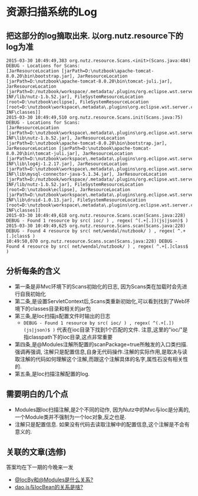 # 资源扫描系统的Log

## 把这部分的log摘取出来. 以org.nutz.resource下的log为准

```
2015-03-30 10:49:49,383 org.nutz.resource.Scans.<init>(Scans.java:484) DEBUG - Locations for Scans:
[JarResourceLocation [jarPath=D:\nutzbook\apache-tomcat-8.0.20\bin\bootstrap.jar], JarResourceLocation [jarPath=D:\nutzbook\apache-tomcat-8.0.20\bin\tomcat-juli.jar], JarResourceLocation [jarPath=D:/nutzbook/workspace/.metadata/.plugins/org.eclipse.wst.server.core/tmp0/wtpwebapps/nutzbook/WEB-INF/lib/nutz-1.b.52.jar], FileSystemResourceLocation [root=D:\nutzbook\eclipse], FileSystemResourceLocation [root=D:\nutzbook\workspace\.metadata\.plugins\org.eclipse.wst.server.core\tmp0\wtpwebapps\nutzbook\WEB-INF\classes]]
2015-03-30 10:49:49,510 org.nutz.resource.Scans.init(Scans.java:75) DEBUG - Locations for Scans:
[JarResourceLocation [jarPath=D:\nutzbook\workspace\.metadata\.plugins\org.eclipse.wst.server.core\tmp0\wtpwebapps\nutzbook\WEB-INF\lib\nutz-1.b.52.jar], JarResourceLocation [jarPath=D:\nutzbook\apache-tomcat-8.0.20\bin\bootstrap.jar], JarResourceLocation [jarPath=D:\nutzbook\apache-tomcat-8.0.20\bin\tomcat-juli.jar], JarResourceLocation [jarPath=D:\nutzbook\workspace\.metadata\.plugins\org.eclipse.wst.server.core\tmp0\wtpwebapps\nutzbook\WEB-INF\lib\log4j-1.2.17.jar], JarResourceLocation [jarPath=D:\nutzbook\workspace\.metadata\.plugins\org.eclipse.wst.server.core\tmp0\wtpwebapps\nutzbook\WEB-INF\lib\mysql-connector-java-5.1.34.jar], JarResourceLocation [jarPath=D:/nutzbook/workspace/.metadata/.plugins/org.eclipse.wst.server.core/tmp0/wtpwebapps/nutzbook/WEB-INF/lib/nutz-1.b.52.jar], FileSystemResourceLocation [root=D:\nutzbook\eclipse], JarResourceLocation [jarPath=D:\nutzbook\workspace\.metadata\.plugins\org.eclipse.wst.server.core\tmp0\wtpwebapps\nutzbook\WEB-INF\lib\druid-1.0.13.jar], FileSystemResourceLocation [root=D:\nutzbook\workspace\.metadata\.plugins\org.eclipse.wst.server.core\tmp0\wtpwebapps\nutzbook\WEB-INF\classes]]
2015-03-30 10:49:49,618 org.nutz.resource.Scans.scan(Scans.java:228) DEBUG - Found 1 resource by src( ioc/ ) , regex( ^(.+[.])(js|json)$ )
2015-03-30 10:49:49,625 org.nutz.resource.Scans.scan(Scans.java:228) DEBUG - Found 4 resource by src( net/wendal/nutzbook/ ) , regex( ^.+[.]class$ )
10:49:50,070 org.nutz.resource.Scans.scan(Scans.java:228) DEBUG - Found 4 resource by src( net/wendal/nutzbook/ ) , regex( ^.+[.]class$ )
```

## 分析每条的含义

* 第一条是非Mvc环境下的Scans初始化的日志, 因为Scans类在加载时会先进行自我初始化
* 第二条,是设置ServletContext后,Scans类重新初始化,可以看到找到了Web环境下的classes目录和相关的jar包
* 第三条,是Ioc扫描js配置文件时输出的日志
	* ```DEBUG - Found 1 resource by src( ioc/ ) , regex( ^(.+[.])(js|json)$ )``` 代表在ioc目录下找到1个匹配的文件. 注意,这里的"ioc/"是指classpath下的ioc目录,这点非常重要
* 第四条,是@Modules注解所配置的scanPackage=true所触发的入口类扫描. 强调再强调, 注解只是配置信息,自身无代码操作.注解的实际作用,是取决与读取注解的代码如何理解这个注解,而跟这个注解具体的名字,属性石没有相关性的.
* 第五条,是Ioc扫描注解配置的log.

## 需要明白的几个点

* Modules跟Ioc扫描注解,是2个不同的动作, 因为Nutz中的Mvc与Ioc是分离的, 一个Module类并不强制为一个Ioc对象,反之也是.
* 注解只是配置信息. 如果没有代码去读取注解中的配置信息,这个注解是不会有意义的.

## 关联的文章(选修)

答案均在下一期的今晚来一发

* [@IocBy和@Modules是什么关系?](http://my.oschina.net/wendal/blog/359675)
* [dao.js与IocBean的关系是啥?](http://my.oschina.net/wendal/blog/360081)